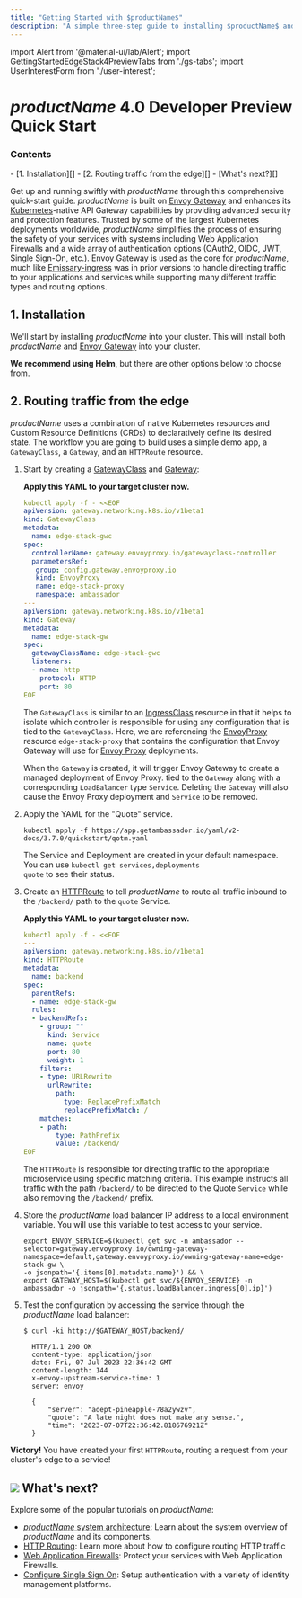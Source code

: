 ```yaml
---
title: "Getting Started with $productName$"
description: "A simple three-step guide to installing $productName$ and quickly get started routing traffic from the edge of your Kubernetes cluster to your services."
---
```


import Alert from '@material-ui/lab/Alert';
import GettingStartedEdgeStack4PreviewTabs from './gs-tabs';
import UserInterestForm from './user-interest';

# $productName$ 4.0 Developer Preview Quick Start

<UserInterestForm />

<div class="docs-article-toc">
<h3>Contents</h3>
- [1. Installation][]
- [2. Routing traffic from the edge][]
- [What's next?][]
</div>

Get up and running swiftly with $productName$ through this comprehensive quick-start guide. $productName$ is built on [Envoy Gateway][] and enhances its [Kubernetes][]-native API Gateway capabilities by providing advanced security and protection features. Trusted by some of the largest Kubernetes deployments worldwide, $productName$ simplifies the process of ensuring the safety of your services with systems including Web Application Firewalls and a wide array of authentication options (OAuth2, OIDC, JWT, Single Sign-On, etc.). Envoy Gateway is used as the core for $productName$, much like [Emissary-ingress][] was in prior versions to handle directing traffic to your applications and services while supporting many different traffic types and routing options.

## 1. Installation

We'll start by installing $productName$ into your cluster. This will install both $productName$ and [Envoy Gateway][] into your cluster.

**We recommend using Helm**, but there are other options below to choose from.

<GettingStartedEdgeStack4PreviewTabs version="$version$" chartVersion="$chartVersion$" />

## 2. Routing traffic from the edge

$productName$ uses a combination of native Kubernetes resources and Custom Resource Definitions (CRDs) to declaratively define its desired state. The workflow you are going to build uses a simple demo app, a `GatewayClass`, a `Gateway`, and an `HTTPRoute` resource.

1. Start by creating a [GatewayClass][] and [Gateway][]:

   **Apply this YAML to your target cluster now.**

   ```yaml
   kubectl apply -f - <<EOF
   apiVersion: gateway.networking.k8s.io/v1beta1
   kind: GatewayClass
   metadata:
     name: edge-stack-gwc
   spec:
     controllerName: gateway.envoyproxy.io/gatewayclass-controller
     parametersRef:
      group: config.gateway.envoyproxy.io
      kind: EnvoyProxy
      name: edge-stack-proxy
      namespace: ambassador
   ---
   apiVersion: gateway.networking.k8s.io/v1beta1
   kind: Gateway
   metadata:
     name: edge-stack-gw
   spec:
     gatewayClassName: edge-stack-gwc
     listeners:
     - name: http
       protocol: HTTP
       port: 80
   EOF
   ```

   The `GatewayClass` is similar to an [IngressClass][] resource in that it helps to isolate
   which controller is responsible for using any configuration that is tied to the `GatewayClass`.
   Here, we are referencing the [EnvoyProxy][] resource `edge-stack-proxy` that contains the configuration that Envoy Gateway will use for [Envoy Proxy][] deployments.

   When the `Gateway` is created, it will trigger Envoy Gateway to create a managed deployment of Envoy Proxy.
   tied to the `Gateway` along with a corresponding `LoadBalancer` type `Service`. Deleting the `Gateway` will also cause the Envoy Proxy deployment and `Service` to be removed.

2. Apply the YAML for the "Quote" service.

   ```shell
   kubectl apply -f https://app.getambassador.io/yaml/v2-docs/3.7.0/quickstart/qotm.yaml
   ```

   <Alert severity="info">The Service and Deployment are created in your default namespace. You can use <code>kubectl get services,deployments quote</code> to see their status.</Alert>

3. Create an [HTTPRoute][] to tell $productName$ to route all traffic inbound to the `/backend/` path to the `quote` Service.

   **Apply this YAML to your target cluster now.**

   ```yaml
   kubectl apply -f - <<EOF
   ---
   apiVersion: gateway.networking.k8s.io/v1beta1
   kind: HTTPRoute
   metadata:
     name: backend
   spec:
     parentRefs:
     - name: edge-stack-gw
     rules:
     - backendRefs:
       - group: ""
         kind: Service
         name: quote
         port: 80
         weight: 1
       filters:
       - type: URLRewrite
         urlRewrite:
           path:
             type: ReplacePrefixMatch
             replacePrefixMatch: /
       matches:
       - path:
           type: PathPrefix
           value: /backend/
   EOF
   ```

   The `HTTPRoute` is responsible for directing traffic to the appropriate microservice using specific matching criteria.  This example instructs all traffic with the path `/backend/` to be directed to the Quote `Service` while also removing the `/backend/` prefix.

4. Store the $productName$ load balancer IP address to a local environment variable. You will use this variable to test access to your service.

   ```shell
   export ENVOY_SERVICE=$(kubectl get svc -n ambassador --selector=gateway.envoyproxy.io/owning-gateway-namespace=default,gateway.envoyproxy.io/owning-gateway-name=edge-stack-gw \
   -o jsonpath='{.items[0].metadata.name}') && \
   export GATEWAY_HOST=$(kubectl get svc/${ENVOY_SERVICE} -n ambassador -o jsonpath='{.status.loadBalancer.ingress[0].ip}')
   ```

5. Test the configuration by accessing the service through the $productName$ load balancer:

   ```console
   $ curl -ki http://$GATEWAY_HOST/backend/

     HTTP/1.1 200 OK
     content-type: application/json
     date: Fri, 07 Jul 2023 22:36:42 GMT
     content-length: 144
     x-envoy-upstream-service-time: 1
     server: envoy

     {
         "server": "adept-pineapple-78a2ywzv",
         "quote": "A late night does not make any sense.",
         "time": "2023-07-07T22:36:42.818676921Z"
     }
   ```

<Alert severity="success"><b>Victory!</b> You have created your first <code>HTTPRoute</code>, routing a request from your cluster's edge to a service!</Alert>

## <img class="os-logo" src="/images/logo.png"/> What's next?

Explore some of the popular tutorials on $productName$:

- [$productName$ system architecture][]: Learn about the system overview of $productName$ and its components.
- [HTTP Routing][]: Learn more about how to configure routing HTTP traffic
- [Web Application Firewalls][]: Protect your services with Web Application Firewalls.
- [Configure Single Sign On][]: Setup authentication with a variety of identity management platforms.

[Envoy Gateway]: https://github.com/envoyproxy/gateway
[Emissary-ingress]: https://github.com/emissary-ingress/emissary
[Kubernetes]: https://kubernetes.io/
[1. Installation]: #1-installation
[2. Routing traffic from the edge]: #2-routing-traffic-from-the-edge
[What's next?]: #img-classos-logo-srcimageslogopng-whats-next
[GatewayClass]: https://gateway-api.sigs.k8s.io/api-types/gatewayclass/
[Gateway]: https://gateway-api.sigs.k8s.io/api-types/gateway/
[IngressClass]: https://kubernetes.io/docs/concepts/services-networking/ingress/#ingress-class
[EnvoyProxy]: https://gateway.envoyproxy.io/v0.4.0/user/customize-envoyproxy.html
[Envoy Proxy]: https://www.envoyproxy.io/
[HTTPRoute]: https://gateway-api.sigs.k8s.io/api-types/httproute/
[$productName$ system architecture]: ../../design/system/
[HTTP Routing]: https://gateway-api.sigs.k8s.io/guides/http-routing/
[Web Application Firewalls]: ../../guides/web-application-firewalls/setup
[Configure Single Sign On]: ../../guides/sso/oauth2-sso
